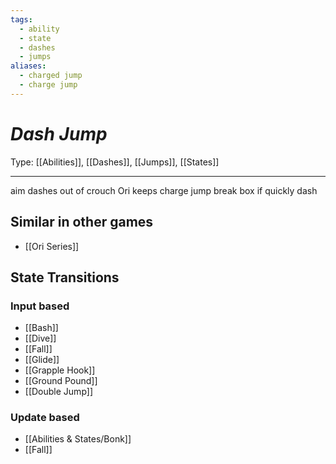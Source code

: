 ```yaml
---
tags:
  - ability
  - state
  - dashes
  - jumps
aliases:
  - charged jump
  - charge jump
---
```

# _Dash Jump_

Type: [[Abilities]], [[Dashes]], [[Jumps]], [[States]]

----


aim dashes out of crouch
Ori keeps charge jump break box if quickly dash 


## Similar in other games

* [[Ori Series]]


## State Transitions

### Input based

* [[Bash]]
* [[Dive]]
* [[Fall]]
* [[Glide]]
* [[Grapple Hook]]
* [[Ground Pound]]
* [[Double Jump]]

### Update based

* [[Abilities & States/Bonk]]
* [[Fall]]